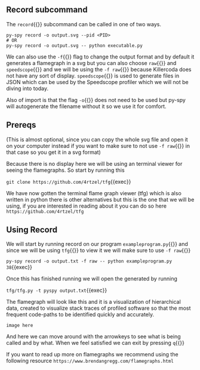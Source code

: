 ## Record subcommand
The `record`{{}} subcommand can be called in one of two ways.
```
py-spy record -o output.svg --pid <PID>
# OR
py-spy record -o output.svg -- python executable.py
```
We can also use the `-f`{{}} flag to change the output format and by default it generates a flamegraph in a svg but you can also choose `raw`{{}} and `speedscope`{{}} and we will be using the `-f raw`{{}} because Killercoda does not have any sort of display. `speedscope`{{}} is used to generate files in JSON which can be used by the Speedscope profiler which we will not be diving into today.

Also of import is that the flag `-o`{{}} does not need to be used but py-spy will autogenerate the filename without it so we use it for comfort.

## Prereqs
(This is almost optional, since you can copy the whole svg file and open it on your computer instead if you want to make sure to not use `-f raw`{{}} in that case so you get it in a svg format)

Because there is no display here we will be using an terminal viewer for seeing the flamegraphs. So start by running this

`git clone https://github.com/4rtzel/tfg`{{exec}}

We have now gotten the terminal flame graph viewer (tfg) which is also written in python there is other alternatives but this is the one that we will be using, if you are interested in reading about it you can do so here `https://github.com/4rtzel/tfg`

## Using Record

We will start by running record on our program `exampleprogram.py`{{}} and since we will be using `tfg`{{}} to view it we will make sure to use `-f raw`{{}}

`py-spy record -o output.txt -f raw -- python exampleprogram.py 38`{{exec}}

Once this has finished running we will open the generated by running

`tfg/tfg.py -t pyspy output.txt`{{exec}}

The flamegraph will look like this and it is a visualization of hierarchical data, created to visualize stack traces of profiled software so that the most frequent code-paths to be identified quickly and accurately.

`image here`

And here we can move around with the arrowkeys to see what is being called and by what.
When we feel satisfied we can exit by pressing `q`{{}}

If you want to read up more on flamegraphs we recommend using the following resource `https://www.brendangregg.com/flamegraphs.html`